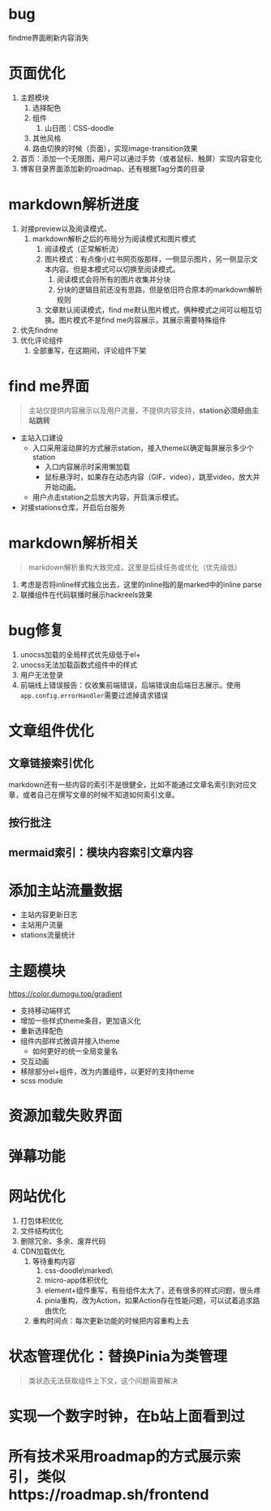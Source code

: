 # bug
findme界面刷新内容消失
# 页面优化
1. 主题模块
    1. 选择配色
    2. 组件
        1. 山日图：CSS-doodle
    3. 其他风格
    4. 路由切换的时候（页面），实现image-transition效果
2. 首页：添加一个无限图，用户可以通过手势（或者鼠标、触屏）实现内容变化
3. 博客目录界面添加新的roadmap、还有根据Tag分类的目录
# markdown解析进度
1. 对接preview以及阅读模式、
   1. markdown解析之后的布局分为阅读模式和图片模式
      1. 阅读模式（正常解析流）
      2. 图片模式：有点像小红书网页版那样，一侧显示图片，另一侧显示文本内容。但是本模式可以切换至阅读模式。
         1. 阅读模式会将所有的图片收集并分块
         2. 分块的逻辑目前还没有思路，但是依旧符合原本的markdown解析规则
      3. 文章默认阅读模式，find me默认图片模式，俩种模式之间可以相互切换。图片模式不是find me内容展示，其展示需要特殊组件
2. 优先findme
3. 优化评论组件
   1. 全部重写，在这期间，评论组件下架

# find me界面
> 主站仅提供内容展示以及用户流量，不提供内容支持，**station必须经由主站跳转**
- 主站入口建设
    - 入口采用滚动屏的方式展示station，接入theme以确定每屏展示多少个station
      - 入口内容展示时采用懒加载
      - 鼠标悬浮时，如果存在动态内容（GIF、video），跳至video，放大并开始动画。
    - 用户点击station之后放大内容，开启演示模式。
- 对接stations仓库，开启后台服务

# markdown解析相关
> markdown解析重构大致完成，这里是后续任务或优化（优先级低）
1. 考虑是否将inline样式独立出去，这里的inline指的是marked中的inline parse
2. 联播组件在代码联播时展示hackreels效果

# bug修复
1. unocss加载的全局样式优先级低于el+
2. unocss无法加载函数式组件中的样式
3. 用户无法登录
4. 前端线上错误报告：仅收集前端错误，后端错误由后端日志展示。使用`app.config.errorHandler`需要过滤掉请求错误
# 文章组件优化
## 文章链接索引优化
markdown还有一些内容的索引不是很健全，比如不能通过文章名索引到对应文章，或者自己在撰写文章的时候不知道如何索引文章。

## 按行批注
## mermaid索引：模块内容索引文章内容
# 添加主站流量数据
- 主站内容更新日志
- 主站用户流量
- stations流量统计
# 主题模块
https://color.dumogu.top/gradient
- 支持移动端样式
- 增加一些样式theme条目，更加语义化
- 重新选择配色
- 组件内部样式微调并接入theme
  - 如何更好的统一全局变量名
- 交互动画
- 移除部分el+组件，改为内置组件，以更好的支持theme
- scss module
# 资源加载失败界面
# 弹幕功能
# 网站优化
1. 打包体积优化
2. 文件结构优化
3. 删除冗余、多余、废弃代码
4. CDN加载优化
   1. 等待重构内容
      1. css-doodle\marked\
      2. micro-app体积优化
      3. element+组件重写，有些组件太大了，还有很多的样式问题，很头疼
      4. pinia重构，改为Action，如果Action存在性能问题，可以试着追求路由优化
   2. 重构时间点：每次更新功能的时候把内容重构上去
# 状态管理优化：替换Pinia为类管理
> 类状态无法获取组件上下文，这个问题需要解决
# 实现一个数字时钟，在b站上面看到过

# 所有技术采用roadmap的方式展示索引，类似https://roadmap.sh/frontend

